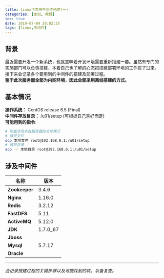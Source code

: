 ```yaml
---
title: linux下常用中间件搭建(一)
categories: [原创, 教程]
toc: true
date: 2019-07-04 20:02:25
tags: [linux,中间件]
---
```


## 背景
最近需要开发一个新系统，也就意味着开发环境需要重新搭建一套。虽然有专门的实施部门可以负责搭建，本着自己也了解的心态把搭建部署环境的工作揽了过来。接下来会记录各个要用到的中间件的搭建及部署过程。  
**鉴于此次服务器全部为内网环境，因此全部采用离线搭建的方式。**
<!--more-->
## 基本情况
**操作系统：** CentOS release 6.5 (Final)  
**中间件存放目录：** /u01/setup (可根据自己喜好而定)  
**可能用到的指令**:

```bash
# 可能涉及多台服务器的文件拷贝
# 拷贝文件
scp 本地文件 root@192.168.0.1:/u01/setup
# 拷贝目录
scp -r 本地目录 root@192.168.0.1:/u01/setup
```


## 涉及中间件


名称 | 版本
---|---
**Zookeeper** |3.4.6
**Nginx** |1.16.0
**Redis** |3.2.12
**FastDFS** |5.11
**ActiveMQ** |5.12.0
**JDK** | 1.7.0_67
**Jboss** |
**Mysql** | 5.7.17
**Oracle** |

----
*会记录搭建过程的关键步骤以及可能踩到的坑，以备复查。*